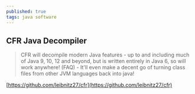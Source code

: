 ```yaml
---
published: true
tags: java software
---
```

## CFR Java Decompiler

> CFR will decompile modern Java features - up to and including much of Java 9, 10, 12 and beyond, but is written entirely in Java 6, so will work anywhere! (FAQ) - It'll even make a decent go of turning class files from other JVM languages back into java!

[https://github.com/leibnitz27/cfr](https://github.com/leibnitz27/cfr)